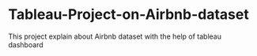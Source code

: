 # Tableau-Project-on-Airbnb-dataset
This project explain about Airbnb dataset with the help of tableau dashboard
